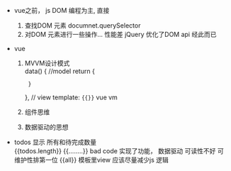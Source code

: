 - vue之前， js DOM 编程为主, 直接
    1. 查找DOM 元素  documnet.querySelector
    2. 对DOM 元素进行一些操作... 
    性能差  jQuery 优化了DOM api  经此而已
- vue  
    1. MVVM设计模式   
        data() {
            //model
            return {

            }
        },
        // view 
        template: `{{}}`
        vue  vm 
    2.  组件思维 
    3. 数据驱动的思想 


- todos 显示 所有和待完成数量  
    {{todos.length}} {{........}}   bad code 
    实现了功能， 数据驱动
    可读性不好 可维护性排第一位
    {{all}}  模板里view 应该尽量减少js 逻辑
